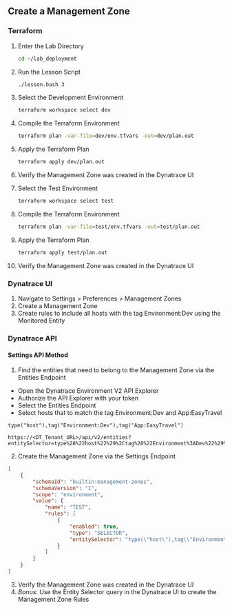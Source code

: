 ## Create a Management Zone

### Terraform
1. Enter the Lab Directory

     ```bash
    cd ~/lab_deployment
     ```
2. Run the Lesson Script

     ```bash
     ./lesson.bash 3
     ```
3. Select the Development Environment

     ```bash
     terraform workspace select dev
     ```
4. Compile the Terraform Environment<br/>

     ```bash
     terraform plan -var-file=dev/env.tfvars -out=dev/plan.out
     ```
5. Apply the Terraform Plan<br/>

     ```bash
     terraform apply dev/plan.out
     ```
6. Verify the Management Zone was created in the Dynatrace UI<br/>

7. Select the Test Environment<br/>

     ```bash
     terraform workspace select test
     ```
8. Compile the Terraform Environment<br/>

     ```bash
     terraform plan -var-file=test/env.tfvars -out=test/plan.out
     ```
9. Apply the Terraform Plan<br/>

     ```bash
     terraform apply test/plan.out
     ```
10. Verify the Management Zone was created in the Dynatrace UI

### Dynatrace UI
1. Navigate to Settings > Preferences > Management Zones
2. Create a Management Zone
3. Create rules to include all hosts with the tag Environment:Dev using the Monitored Entity
### Dynatrace API

#### Settings API Method
1. Find the entities that need to belong to the Management Zone via the Entities Endpoint
- Open the Dynatrace Environment V2 API Explorer
- Authorize the API Explorer with your token
- Select the Entities Endpoint
- Select hosts that to match the tag Environment:Dev and App:EasyTravel<br/>

```
type("host"),tag("Environment:Dev"),tag("App:EasyTravel")
```

```
https://<DT_Tenant_URL>/api/v2/entities?entitySelector=type%28%22host%22%29%2Ctag%28%22Environment%3ADev%22%29%2Ctag%28%22App%3AEasyTravel%22%29
```

2. Create the Management Zone via the Settings Endpoint<br/>

```json
[
    {
        "schemaId": "builtin:management-zones",
        "schemaVersion": "1",
        "scope": "environment",
        "value": {
            "name": "TEST",
            "rules": [
                {
                    "enabled": true,
                    "type": "SELECTOR",
                    "entitySelector": "type(\"host\"),tag(\"Environment:Dev\"),tag(\"App:EasyTravel\")"
                }
            ]
        }
    }
]
```
3. Verify the Management Zone was created in the Dynatrace UI
4. *Bonus*: Use the Entity Selector query in the Dynatrace UI to create the Management Zone Rules
